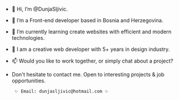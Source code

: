 - 👋 Hi, I’m @DunjaSljivic.
- 👀 I’m a Front-end developer based in Bosnia and Herzegovina.
- 🌱 I’m currently learning create websites with efficient and modern technologies.
- 💞️ I am a creative web developer with 5+ years in design industry.
- 📫 Would you like to work together, or simply chat about a project?
-    Don't hesitate to contact me. Open to interesting projects & job opportunities.
          
          ✨ Email: dunjasljivic@hotmail.com ✨


<!---
DunjaSljivic/DunjaSljivic is a ✨ special ✨ repository because its `README.md` (this file) appears on your GitHub profile.
You can click the Preview link to take a look at your changes.
--->
